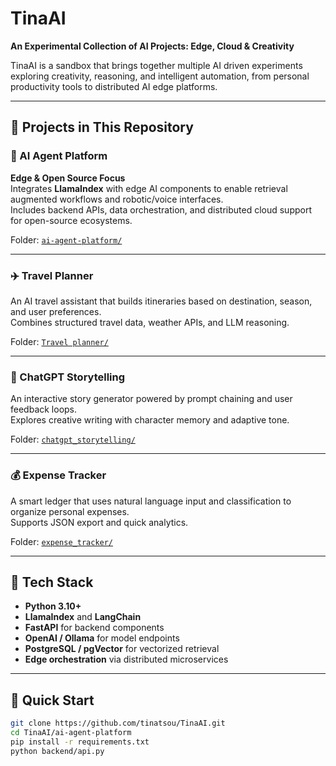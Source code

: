 # TinaAI

**An Experimental Collection of AI Projects: Edge, Cloud & Creativity**

TinaAI is a sandbox that brings together multiple AI driven experiments exploring creativity, reasoning, and intelligent automation, from personal productivity tools to distributed AI edge platforms.

---

## 🧩 Projects in This Repository

### 🧠 AI Agent Platform
**Edge & Open Source Focus**  
Integrates **LlamaIndex** with edge AI components to enable retrieval augmented workflows and robotic/voice interfaces.  
Includes backend APIs, data orchestration, and distributed cloud support for open-source ecosystems.

Folder: [`ai-agent-platform/`](./ai-agent-platform)

---

### ✈️ Travel Planner
An AI travel assistant that builds itineraries based on destination, season, and user preferences.  
Combines structured travel data, weather APIs, and LLM reasoning.

Folder: [`Travel planner/`](./Travel%20planner)

---

### 📖 ChatGPT Storytelling
An interactive story generator powered by prompt chaining and user feedback loops.  
Explores creative writing with character memory and adaptive tone.

Folder: [`chatgpt_storytelling/`](./chatgpt_storytelling)

---

### 💰 Expense Tracker
A smart ledger that uses natural language input and classification to organize personal expenses.  
Supports JSON export and quick analytics.

Folder: [`expense_tracker/`](./expense_tracker)

---

## 🧱 Tech Stack
- **Python 3.10+**
- **LlamaIndex** and **LangChain**
- **FastAPI** for backend components
- **OpenAI / Ollama** for model endpoints
- **PostgreSQL / pgVector** for vectorized retrieval
- **Edge orchestration** via distributed microservices

---

## 🚀 Quick Start
```bash
git clone https://github.com/tinatsou/TinaAI.git
cd TinaAI/ai-agent-platform
pip install -r requirements.txt
python backend/api.py
